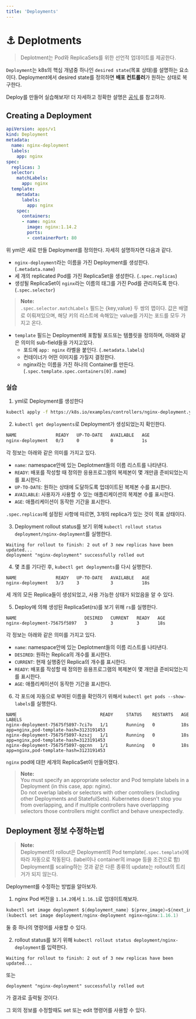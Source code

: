 ```yaml
---
title: 'Deployments'
---
```

# ⚓ Deplotments

> Deplotment는 Pod와 ReplicaSets를 위한 선언적 업데이트를 제공한다.

`Deployment`는 k8s의 핵심 개념중 하나인 `desired state`(목표 상태)를 설명하는 요소이다. Deployment에서 desired state를 정의하면 **배포 컨트롤러**가 원하는 상태로 복구한다.

Deploy를 만들어 실습해보자! 더 자세하고 정확한 설명은 <a href="https://kubernetes.io/docs/concepts/workloads/controllers/deployment/#creating-a-deployment">공식 </a>를 참고하자.

## Creating a Deployment 

```yml
apiVersion: apps/v1
kind: Deployment
metadata:
  name: nginx-deployment
  labels:
    app: nginx
spec:
  replicas: 3
  selector:
    matchLabels:
      app: nginx
  template:
    metadata:
      labels:
        app: nginx
    spec:
      containers:
      - name: nginx
        image: nginx:1.14.2
        ports:
        - containerPort: 80
```

위 yml은 새로 만들 Deployment를 정의한다. 자세히 설명하자면 다음과 같다.

- `nginx-deployment`라는 이름을 가진 Deployment를 생성한다. (`.metadata.name`)
- 세 개의 replicated Pod를 가진 ReplicaSet을 생성한다. (`.spec.replicas`) 
- 생성될 ReplicaSet이 `nginx`라는 이름의 태그를 가진 Pod를 관리하도록 한다.(`.spec.selector`)

> **Note:**<br>`.spec.selector.matchLabels` 필드는 {key,value} 두 쌍의 맵이다. 값은 배열로 이뤄져있으며, 해당 키의 리스트에 속해있는 value를 가지는 포드를 모두 가지고 온다. 

- `template` 필드는 Deployment에 포함될 포드또는 템플릿을 정의하며, 아래와 같은 의미의 sub-field들을 가지고있다.
    - 포드에 `app: nginx` 라벨을 붙인다. (`.metadata.labels`)
    - 컨테이너가 어떤 이미지를 가질지 결정한다.
    - nginx라는 이름을 가진 하나의 Container를 만든다.(`.spec.template.spec.containers[0].name`)

### 실습

1. yml로 Deployment를 생성한다

```bash
kubectl apply -f https://k8s.io/examples/controllers/nginx-deployment.yml
```

2. `kubectl get deployments`로 Deployment가 생성되었는지 확인한다.

```bash
NAME               READY   UP-TO-DATE   AVAILABLE   AGE
nginx-deployment   0/3     0            0           1s
```

각 정보는 아래와 같은 의미를 가지고 있다.

- `name`: namespace안에 있는 Deplotment들의 이름 리스트를 나타낸다.
- `READY`: 배포를 작성할 때 정의한 응용프로그램의 복제본이 몇 개만큼 준비되었는지를 표시한다.
- `UP-TO-DATE`: 원하는 상태에 도달하도록 업데이트된 복제본 수를 표시한다.
- `AVAILABLE`: 사용자가 사용할 수 있는 애플리케이션의 복제본 수를 표시한다.
- `AGE`: 애플리케이션이 동작한 기간을 표시한다.

`.spec.replicas`에 설정된 사항에 따르면, 3개의 replica가 있는 것이 목표 상태이다.

3. Deployment rollout status를 보기 위해 `kubectl rollout status deployment/nginx-deployment`를 실행한다.

```
Waiting for rollout to finish: 2 out of 3 new replicas have been updated...
deployment "nginx-deployment" successfully rolled out
```

4. 몇 초를 기다린 후, `kubectl get deployments`를 다시 실행한다.

```
NAME               READY   UP-TO-DATE   AVAILABLE   AGE
nginx-deployment   3/3     3            3           18s
```

세 개의 모든 Replica들이 생성되었고, 사용 가능한 상태가 되었음을 알 수 있다.

5. Deploy에 의해 생성된 ReplicaSet(rs)를 보기 위해 `rs`를 실행한다.

```
NAME                          DESIRED   CURRENT   READY   AGE
nginx-deployment-75675f5897   3         3         3       18s
```

각 정보는 아래와 같은 의미를 가지고 있다.

- `name`: namespace안에 있는 Deplotment들의 이름 리스트를 나타낸다.
- `DESIRED`: 원하는 Replica의 개수를 표시한다.
- `CURRENT`: 현재 실행중인 Replica의 개수를 표시한다.
- `READY`: 배포를 작성할 때 정의한 응용프로그램의 복제본이 몇 개만큼 준비되었는지를 표시한다.
- `AGE`: 애플리케이션이 동작한 기간을 표시한다.

6. 각 포드에 자동으로 부여된 이름을 확인하기 위해서 `kubectl get pods --show-labels`를 실행한다.

```
NAME                                READY     STATUS    RESTARTS   AGE       LABELS
nginx-deployment-75675f5897-7ci7o   1/1       Running   0          18s       app=nginx,pod-template-hash=3123191453
nginx-deployment-75675f5897-kzszj   1/1       Running   0          18s       app=nginx,pod-template-hash=3123191453
nginx-deployment-75675f5897-qqcnn   1/1       Running   0          18s       app=nginx,pod-template-hash=3123191453
```

`nginx` pod에 대한 세개의 ReplicaSet이 만들어졌다.

> **Note:**<br>You must specify an appropriate selector and Pod template labels in a Deployment (in this case, app: nginx).<br>Do not overlap labels or selectors with other controllers (including other Deployments and StatefulSets). Kubernetes doesn't stop you from overlapping, and if multiple controllers have overlapping selectors those controllers might conflict and behave unexpectedly.

## Deployment 정보 수정하는법 

> **Note:**<br>Deployment의 rollout은 Deployment의 Pod template(`.spec.template`)에 따라 자동으로 작동된다. (label이나 container의 image 등을 조건으로 함) Deployment를 scaling하는 것과 같은 다른 종류의 update는 rollout의 트리거가 되지 않는다.

Deployment를 수정하는 방법을 알아보자.

1. nginx Pod 버전을 `1.14.2`에서 `1.16.1`로 업데이트해보자.

```java
kubectl set image deployment ${deployment_name} ${prev_image}=${next_image} --record
(kubectl set image deployment/nginx-deployment nginx=nginx:1.16.1)
```

둘 중 하나의 명령어를 사용할 수 있다.

2. rollout status를 보기 위해 `kubectl rollout status deployment/nginx-deployment`를 입력한다.

```
Waiting for rollout to finish: 2 out of 3 new replicas have been updated...
```
또는
```
deployment "nginx-deployment" successfully rolled out
```
가 결과로 출력될 것이다.

그 외의 정보를 수정할때도 set 또는 edit 명령어를 사용할 수 있다.
